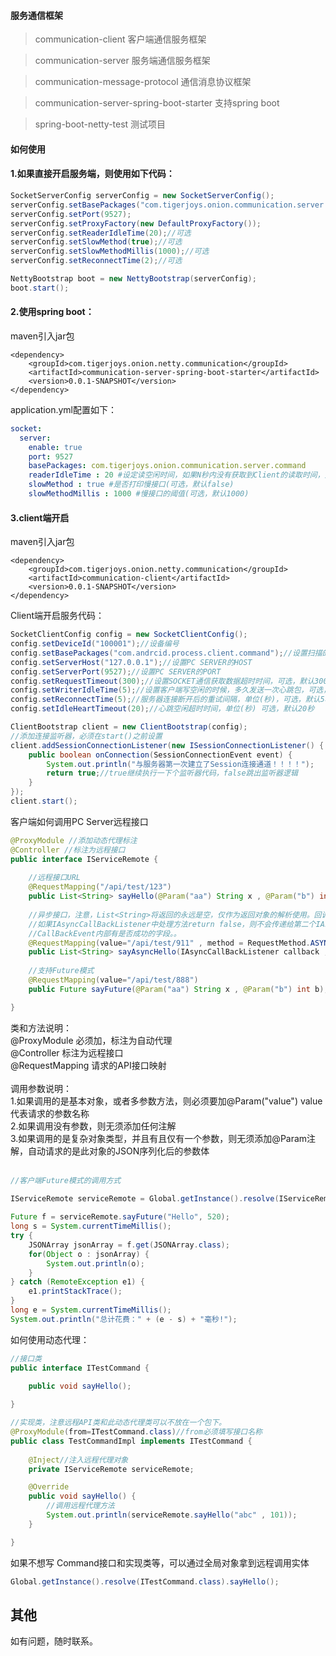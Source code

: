 #### 服务通信框架
> communication-client 客户端通信服务框架

> communication-server 服务端通信服务框架

> communication-message-protocol 通信消息协议框架

> communication-server-spring-boot-starter 支持spring boot

> spring-boot-netty-test 测试项目

#### 如何使用

#### 1.如果直接开启服务端，则使用如下代码：
```java
SocketServerConfig serverConfig = new SocketServerConfig();
serverConfig.setBasePackages("com.tigerjoys.onion.communication.server.command");
serverConfig.setPort(9527);
serverConfig.setProxyFactory(new DefaultProxyFactory());
serverConfig.setReaderIdleTime(20);//可选
serverConfig.setSlowMethod(true);//可选
serverConfig.setSlowMethodMillis(1000);//可选
serverConfig.setReconnectTime(2);//可选

NettyBootstrap boot = new NettyBootstrap(serverConfig);
boot.start();
```

#### 2.使用spring boot：
maven引入jar包

```maven
<dependency>
	<groupId>com.tigerjoys.onion.netty.communication</groupId>
	<artifactId>communication-server-spring-boot-starter</artifactId>
	<version>0.0.1-SNAPSHOT</version>
</dependency>
```

application.yml配置如下：

```yml
socket: 
  server:
    enable: true
    port: 9527
    basePackages: com.tigerjoys.onion.communication.server.command
    readerIdleTime : 20 #设定读空闲时间，如果N秒内没有获取到Client的读取时间，则将Client踢出(可选，默认20)
    slowMethod : true #是否打印慢接口(可选，默认false)
    slowMethodMillis : 1000 #慢接口的阈值(可选，默认1000)
```

#### 3.client端开启
maven引入jar包

```maven
<dependency>
	<groupId>com.tigerjoys.onion.netty.communication</groupId>
	<artifactId>communication-client</artifactId>
	<version>0.0.1-SNAPSHOT</version>
</dependency>
```

Client端开启服务代码：

```java
SocketClientConfig config = new SocketClientConfig();
config.setDeviceId("100001");//设备编号
config.setBasePackages("com.andrcid.process.client.command");//设置扫描的代理包路径
config.setServerHost("127.0.0.1");//设置PC SERVER的HOST
config.setServerPort(9527);//设置PC SERVER的PORT
config.setRequestTimeout(300);//设置SOCKET通信获取数据超时时间，可选，默认300秒
config.setWriterIdleTime(5);//设置客户端写空闲的时候，多久发送一次心跳包，可选，默认5秒
config.setReconnectTime(5);//服务器连接断开后的重试间隔，单位(秒)，可选，默认5秒
config.setIdleHeartTimeout(20);//心跳空闲超时时间，单位(秒) 可选，默认20秒

ClientBootstrap client = new ClientBootstrap(config);
//添加连接监听器，必须在start()之前设置
client.addSessionConnectionListener(new ISessionConnectionListener() {
	public boolean onConnection(SessionConnectionEvent event) {
		System.out.println("与服务器第一次建立了Session连接通道！！！！");
		return true;//true继续执行一下个监听器代码，false跳出监听器逻辑
	}
});
client.start();
```

客户端如何调用PC Server远程接口

```java
@ProxyModule //添加动态代理标注
@Controller //标注为远程接口
public interface IServiceRemote {
	
	//远程接口URL
	@RequestMapping("/api/test/123")
	public List<String> sayHello(@Param("aa") String x , @Param("b") int b);//@Param请求的参数
	
	//异步接口，注意，List<String>将返回的永远是空，仅作为返回对象的解析使用。回调将在IAsyncCallBackListener中传递。
	//如果IAsyncCallBackListener中处理方法return false，则不会传递给第二个IAsyncCallBackListener。IAsyncCallBackListener可以为任意参数位置。
	//CallBackEvent内部有是否成功的字段。。
	@RequestMapping(value="/api/test/911" , method = RequestMethod.ASYNC)
	public List<String> sayAsyncHello(IAsyncCallBackListener callback , @Param("aa") String x , @Param("b") int b , IAsyncCallBackListener callback2);
	
	//支持Future模式
	@RequestMapping(value="/api/test/888")
	public Future sayFuture(@Param("aa") String x , @Param("b") int b);

}
```
类和方法说明：<br/>
@ProxyModule 必须加，标注为自动代理<br/>
@Controller 标注为远程接口<br/>
@RequestMapping	请求的API接口映射<br/>
<br/>
调用参数说明：<br/>
1.如果调用的是基本对象，或者多参数方法，则必须要加@Param("value") value代表请求的参数名称<br/>
2.如果调用没有参数，则无须添加任何注解<br/>
3.如果调用的是复杂对象类型，并且有且仅有一个参数，则无须添加@Param注解，自动请求的是此对象的JSON序列化后的参数体<br/>
<br/>

```java
//客户端Future模式的调用方式

IServiceRemote serviceRemote = Global.getInstance().resolve(IServiceRemote.class);
		
Future f = serviceRemote.sayFuture("Hello", 520);
long s = System.currentTimeMillis();
try {
	JSONArray jsonArray = f.get(JSONArray.class);
	for(Object o : jsonArray) {
		System.out.println(o);
	}
} catch (RemoteException e1) {
	e1.printStackTrace();
}
long e = System.currentTimeMillis();
System.out.println("总计花费：" + (e - s) + "毫秒!");

```

如何使用动态代理：<br/>

```java
//接口类
public interface ITestCommand {
	
	public void sayHello();

}
```

```java
//实现类，注意远程API类和此动态代理类可以不放在一个包下。
@ProxyModule(from=ITestCommand.class)//from必须填写接口名称
public class TestCommandImpl implements ITestCommand {
	
	@Inject//注入远程代理对象
	private IServiceRemote serviceRemote;

	@Override
	public void sayHello() {
		//调用远程代理方法
		System.out.println(serviceRemote.sayHello("abc" , 101));
	}

}

```

如果不想写 Command接口和实现类等，可以通过全局对象拿到远程调用实体

```java
Global.getInstance().resolve(ITestCommand.class).sayHello();
```

## 其他

如有问题，随时联系。
